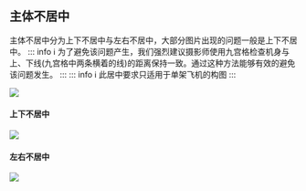 ## 主体不居中
主体不居中分为上下不居中与左右不居中，大部分图片出现的问题一般是上下不居中。
::: info :information_source:
为了避免该问题产生，我们强烈建议摄影师使用九宫格检查机身与上、下线(九宫格中两条横着的线)的距离保持一致。通过这种方法能够有效的避免该问题发生。
:::
::: info :information_source:
此居中要求只适用于单架飞机的构图
:::

![](https://source.cdn.794td.cn/TOGA/guideline/image055.png)

#### 上下不居中
![](https://source.cdn.794td.cn/TOGA/guideline/image056.jpg)

#### 左右不居中
![](https://source.cdn.794td.cn/TOGA/guideline/image057.jpg)
